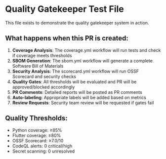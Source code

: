 # Quality Gatekeeper Test File

This file exists to demonstrate the quality gatekeeper system in action.

## What happens when this PR is created:

1. **Coverage Analysis**: The coverage.yml workflow will run tests and check if coverage meets thresholds
2. **SBOM Generation**: The sbom.yml workflow will generate a complete Software Bill of Materials  
3. **Security Analysis**: The scorecard.yml workflow will run OSSF Scorecard and security checks
4. **Quality Gates**: All thresholds will be evaluated and PR will be approved/blocked accordingly
5. **PR Comments**: Detailed reports will be posted as PR comments
6. **Auto-labeling**: Appropriate labels will be added based on metrics
7. **Review Requests**: Security team review will be requested if gates fail

## Quality Thresholds:
- Python coverage: ≥85%
- Flutter coverage: ≥80%
- OSSF Scorecard: ≥7.0/10
- CodeQL alerts: 0 critical/high
- Secret scanning: 0 unresolved